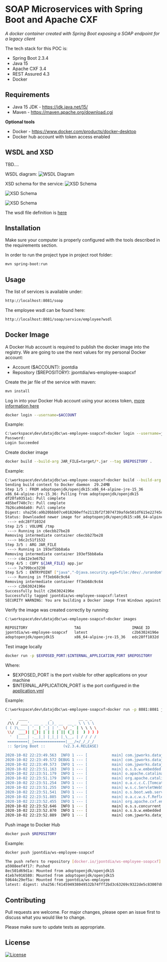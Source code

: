 # SOAP Microservices with Spring Boot and Apache CXF
*A docker container created with Spring Boot exposing a SOAP endpoint for a legacy client*

The tech stack for this POC is:
* Spring Boot 2.3.4
* Java 15
* Apache CXF 3.4
* REST Assured 4.3
* Docker
 
## Requirements
* Java 15 JDK - https://jdk.java.net/15/
* Maven - https://maven.apache.org/download.cgi

**Optional tools**
* Docker - https://www.docker.com/products/docker-desktop
* Docker hub account with token access enabled

## WSDL and XSD

TBD....

WSDL diagram:
![WSDL Diagram](/doc/wsdl-diagram.png)

XSD schema for the service:
![XSD Schema](/doc/xsd-employeesresponse.png)

![XSD Schema](/doc/xsd-employeebynamerequest.png)

![XSD Schema](/doc/xsd-employeebyidrequest.png)

The wsdl file definition is [here](/src/main/resources/wsdl/EmployeeServices.wsdl)

## Installation

Make sure your computer is properly configured with the tools described in the requirements section.

In order to run the project type in project root folder:
```bash
mvn spring-boot:run
```

## Usage
The list of services is available under:
```html
http://localhost:8081/soap
```

The employee wsdl can be found here:
```html
http://localhost:8081/soap/service/employee?wsdl
```

## Docker Image

A Docker Hub account is required to publish the docker image into the registry. We are going to use the next values for my personal Docker account:

* Account ($ACCOUNT): jpontdia 
* Repository ($REPOSITORY): jpontdia/ws-employee-soapcxf 

Create the jar file of the service with maven:
```bash
mvn install
```

Log in into your Docker Hub account using your access token, 
[more information here](https://docs.docker.com/docker-hub/access-tokens/)

```bash
docker login --username=$ACCOUNT
```

Example:
```bash
C:\workspace\dev\datajdbc\ws-employee-soapcxf>docker login --username=jpontdia
Password:
Login Succeeded
```

Create docker image
```bash
docker build --build-arg JAR_FILE=target/*.jar --tag $REPOSITORY .
```

Example:
```bash
C:\workspace\dev\datajdbc\ws-employee-soapcxf>docker build --build-arg JAR_FILE=target/*.jar --tag jpontdia/ws-employee-soapcxf .
Sending build context to Docker daemon  29.24MB
Step 1/5 : FROM adoptopenjdk/openjdk15:x86_64-alpine-jre-15_36
x86_64-alpine-jre-15_36: Pulling from adoptopenjdk/openjdk15
df20fa9351a1: Pull complete
485bef740c7c: Pull complete
7b26ca94da60: Pull complete
Digest: sha256:a9b20bbb07ce018260effe2113bf2f3074739afde501df615e22745df3b48571
Status: Downloaded newer image for adoptopenjdk/openjdk15:x86_64-alpine-jre-15_36
 ---> edc28ff1032d
Step 2/5 : VOLUME /tmp
 ---> Running in c6ecbb27be28
Removing intermediate container c6ecbb27be28
 ---> b6c2c51f1532
Step 3/5 : ARG JAR_FILE
 ---> Running in 193ef5bb8a6a
Removing intermediate container 193ef5bb8a6a
 ---> c4e12e3e67b2
Step 4/5 : COPY ${JAR_FILE} app.jar
 ---> 7a799bce3230
Step 5/5 : ENTRYPOINT ["java","-Djava.security.egd=file:/dev/./urandom","-jar","/app.jar"]
 ---> Running in ff3eb68c9c64
Removing intermediate container ff3eb68c9c64
 ---> c2b63024196e
Successfully built c2b63024196e
Successfully tagged jpontdia/ws-employee-soapcxf:latest
SECURITY WARNING: You are building a Docker image from Windows against a non-Windows Docker host. All files and directories added to build context will have '-rwxr-xr-x' permissions. It is recommended to double check and reset permissions for sensitive files and directories.
```

Verify the image was created correctly by running:
```bash
C:\workspace\dev\datajdbc\ws-employee-soapcxf>docker images

REPOSITORY                     TAG                       IMAGE ID            CREATED             SIZE
jpontdia/ws-employee-soapcxf   latest                    c2b63024196e        19 minutes ago      221MB
adoptopenjdk/openjdk15         x86_64-alpine-jre-15_36   edc28ff1032d        9 days ago          192MB
```

Test image locally
```bash
docker run -p $EXPOSED_PORT:$INTERNAL_APPLICATION_PORT $REPOSITORY
```
Where:
* $EXPOSED_PORT is the port visible for other applications on your machine
* $INTERNAL_APPLICATION_PORT is the port configured in the [application.yml](/src/main/resources/application.yml)

Example:
```bash
C:\workspace\dev\datajdbc\ws-employee-soapcxf>docker run -p 8081:8081 jpontdia/ws-employee-soapcxf

  .   ____          _            __ _ _
 /\\ / ___'_ __ _ _(_)_ __  __ _ \ \ \ \
( ( )\___ | '_ | '_| | '_ \/ _` | \ \ \ \
 \\/  ___)| |_)| | | | | || (_| |  ) ) ) )
  '  |____| .__|_| |_|_| |_\__, | / / / /
 =========|_|==============|___/=/_/_/_/
 :: Spring Boot ::        (v2.3.4.RELEASE)

2020-10-02 22:23:49.563  INFO 1 --- [           main] com.jpworks.datajdbc.MainApplication     : Starting MainApplication v1.0.1-SNAPSHOT on b6e50b2f461b with PID 1 (/app.jar started by root in /)
2020-10-02 22:23:49.572 DEBUG 1 --- [           main] com.jpworks.datajdbc.MainApplication     : Running with Spring Boot v2.3.4.RELEASE, Spring v5.2.9.RELEASE
2020-10-02 22:23:49.573  INFO 1 --- [           main] com.jpworks.datajdbc.MainApplication     : The following profiles are active: local
2020-10-02 22:23:51.163  INFO 1 --- [           main] o.s.b.w.embedded.tomcat.TomcatWebServer  : Tomcat initialized with port(s): 8081 (http)
2020-10-02 22:23:51.179  INFO 1 --- [           main] o.apache.catalina.core.StandardService   : Starting service [Tomcat]
2020-10-02 22:23:51.179  INFO 1 --- [           main] org.apache.catalina.core.StandardEngine  : Starting Servlet engine: [Apache Tomcat/9.0.38]
2020-10-02 22:23:51.254  INFO 1 --- [           main] o.a.c.c.C.[Tomcat].[localhost].[/]       : Initializing Spring embedded WebApplicationContext
2020-10-02 22:23:51.255  INFO 1 --- [           main] w.s.c.ServletWebServerApplicationContext : Root WebApplicationContext: initialization completed in 1625 ms
2020-10-02 22:23:51.541  INFO 1 --- [           main] o.s.boot.web.servlet.RegistrationBean    : Servlet CXFServlet was not registered (possibly already registered?)
2020-10-02 22:23:51.885  INFO 1 --- [           main] o.a.c.w.s.f.ReflectionServiceFactoryBean : Creating Service {http://service.datajdbc.jpworks.com/}EmployeeEndpointService from class com.jpworks.employee.EmployeeService
2020-10-02 22:23:52.455  INFO 1 --- [           main] org.apache.cxf.endpoint.ServerImpl       : Setting the server's publish address to be /service/employee
2020-10-02 22:23:52.646  INFO 1 --- [           main] o.s.s.concurrent.ThreadPoolTaskExecutor  : Initializing ExecutorService 'applicationTaskExecutor'
2020-10-02 22:23:52.870  INFO 1 --- [           main] o.s.b.w.embedded.tomcat.TomcatWebServer  : Tomcat started on port(s): 8081 (http) with context path ''
2020-10-02 22:23:52.889  INFO 1 --- [           main] com.jpworks.datajdbc.MainApplication     : Started MainApplication in 4.018 seconds (JVM running for 4.625)
```

Push image to Docker Hub
```bash
docker push $REPOSITORY
```

Example:
```bash
docker push jpontdia/ws-employee-soapcxf

The push refers to repository [docker.io/jpontdia/ws-employee-soapcxf]
a5988eef4f17: Pushed
8ec501d69d1a: Mounted from adoptopenjdk/openjdk15
41eb7e916580: Mounted from adoptopenjdk/openjdk15
50644c29ef5a: Mounted from jpontdia/ws-employee
latest: digest: sha256:f414594938049532b74fff2bd3c63269c9322de5c83007d8b42a5f46f1b93ec6 size: 1163
```

## Contributing
Pull requests are welcome. For major changes, please open an issue first to discuss what you would like to change.

Please make sure to update tests as appropriate.

## License
[![License](https://img.shields.io/badge/License-Apache%202.0-yellowgreen.svg)](https://opensource.org/licenses/Apache-2.0)